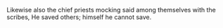 Likewise also the chief priests mocking said among themselves with the scribes, He saved others; himself he cannot save.
